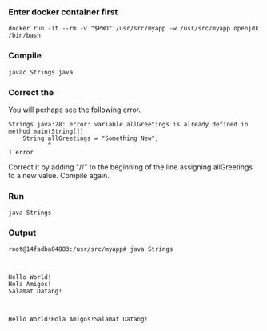### Enter docker container first
```
docker run -it --rm -v "$PWD":/usr/src/myapp -w /usr/src/myapp openjdk /bin/bash
```

### Compile
```
javac Strings.java
```

### Correct the
You will perhaps see the following error.
```
Strings.java:28: error: variable allGreetings is already defined in method main(String[])
    String allGreetings = "Something New";
           ^
1 error

```
Correct it by adding "//" to the beginning of the line assigning allGreetings to a new value. Compile again.

### Run
```
java Strings
```

### Output
```
root@14fadba84883:/usr/src/myapp# java Strings



Hello World!
Hola Amigos!
Salamat Datang!



Hello World!Hola Amigos!Salamat Datang!
```
